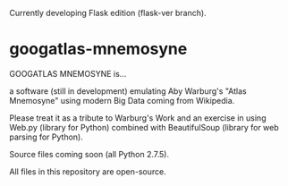 Currently developing Flask edition (flask-ver branch).




googatlas-mnemosyne
===================


GOOGATLAS MNEMOSYNE is...

a software (still in development) emulating Aby Warburg's "Atlas Mnemosyne" using modern Big Data coming from Wikipedia.

Please treat it as a tribute to Warburg's Work and an exercise in using Web.py (library for Python) combined with BeautifulSoup (library for web parsing for Python).

Source files coming soon (all Python 2.7.5).

All files in this repository are open-source.

